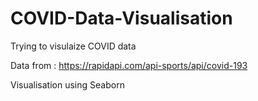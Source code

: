 # COVID-Data-Visualisation
Trying to visulaize COVID data

Data from : https://rapidapi.com/api-sports/api/covid-193

Visualisation using Seaborn
